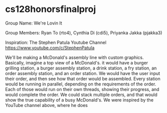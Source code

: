 # cs128honorsfinalproj

Group Name: We're Lovin It

Group Members: Ryan To (rto4), Cynthia Di (cdi5), Priyanka Jakka (pjakka3)

Inspiration: The Stephen Patula Youtube Channel https://www.youtube.com/c/StephenPatula

We'll be making a McDonald's assembly line with custom graphics. Basically, imagine a top view of a McDonald's. it would have a burger grilling station, a burger assembly station, a drink station, a fry station, an order assembly station, and an order station. We would have the user input their order, and then see how that order would be assembled. Every station would be running in parallel, depending on the requirements of the order. Each of those would run on their own threads, showing their progress, and would complete the order. We could stack multiple orders, and that would show the true capability of a busy McDonald's. We were inspired by the YouTube channel above, where he does 
